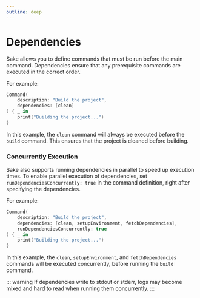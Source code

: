 ```yaml
---
outline: deep
---
```


# Dependencies

Sake allows you to define commands that must be run before the main command. Dependencies ensure that any prerequisite commands are executed in the correct order.

For example:

```swift
Command(
    description: "Build the project",
    dependencies: [clean]
) { _ in
    print("Building the project...")
}
```

In this example, the `clean` command will always be executed before the `build` command. This ensures that the project is cleaned before building.

### Concurrently Execution

Sake also supports running dependencies in parallel to speed up execution times. To enable parallel execution of dependencies, set `runDependenciesConcurrently: true` in the command definition, right after specifying the dependencies.

For example:

```swift
Command(
    description: "Build the project",
    dependencies: [clean, setupEnvironment, fetchDependencies],
    runDependenciesConcurrently: true
) { _ in
    print("Building the project...")
}
```

In this example, the `clean`, `setupEnvironment`, and `fetchDependencies` commands will be executed concurrently, before running the `build` command.

::: warning
If dependencies write to stdout or stderr, logs may become mixed and hard to read when running them concurrently.
:::
